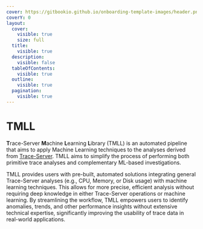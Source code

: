 ```yaml
---
cover: https://gitbookio.github.io/onboarding-template-images/header.png
coverY: 0
layout:
  cover:
    visible: true
    size: full
  title:
    visible: true
  description:
    visible: false
  tableOfContents:
    visible: true
  outline:
    visible: true
  pagination:
    visible: true
---
```


# TMLL

**T**race-Server **M**achine **L**earning **L**ibrary (TMLL) is an automated pipeline that aims to apply Machine Learning techniques to the analyses derived from [Trace-Server](https://github.com/eclipse-cdt-cloud/trace-server-protocol). TMLL aims to simplify the process of performing both primitive trace analyses and complementary ML-based investigations.

TMLL provides users with pre-built, automated solutions integrating general Trace-Server analyses (e.g., CPU, Memory, or Disk usage) with machine learning techniques. This allows for more precise, efficient analysis without requiring deep knowledge in either Trace-Server operations or machine learning. By streamlining the workflow, TMLL empowers users to identify anomalies, trends, and other performance insights without extensive technical expertise, significantly improving the usability of trace data in real-world applications.

